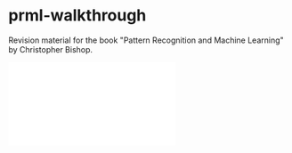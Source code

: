 # prml-walkthrough
Revision material for the book "Pattern Recognition and Machine Learning"
by Christopher Bishop.

![Demo](/chapter_01/figure_1.17_bayesian_polynomial_curve_fitting/prml_ch_01_figure_1.17_PRNG-seed_523456789_2019-02-08.pdf)